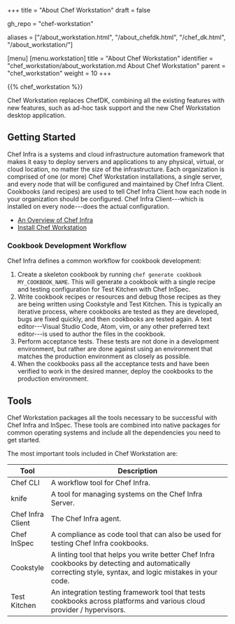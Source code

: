 +++
title = "About Chef Workstation"
draft = false

gh_repo = "chef-workstation"

aliases = ["/about_workstation.html", "/about_chefdk.html", "/chef_dk.html", "/about_workstation/"]

[menu]
  [menu.workstation]
    title = "About Chef Workstation"
    identifier = "chef_workstation/about_workstation.md About Chef Workstation"
    parent = "chef_workstation"
    weight = 10
+++

{{% chef_workstation %}}

Chef Workstation replaces ChefDK, combining all the existing features
with new features, such as ad-hoc task support and the new Chef
Workstation desktop application.

## Getting Started

Chef Infra is a systems and cloud infrastructure automation framework
that makes it easy to deploy servers and applications to any physical,
virtual, or cloud location, no matter the size of the infrastructure.
Each organization is comprised of one (or more) Chef Workstation
installations, a single server, and every node that will be configured
and maintained by Chef Infra Client. Cookbooks (and recipes) are used to
tell Chef Infra Client how each node in your organization should be
configured. Chef Infra Client---which is installed on every node---does
the actual configuration.

- [An Overview of Chef Infra](/chef_overview/)
- [Install Chef Workstation](/workstation/install_workstation/)

### Cookbook Development Workflow

Chef Infra defines a common workflow for cookbook development:

1. Create a skeleton cookbook by running `chef generate cookbook MY_COOKBOOK_NAME`. This will generate a cookbook with a single recipe and testing configuration for Test Kitchen with Chef InSpec.
2. Write cookbook recipes or resources and debug those recipes as they are being written using Cookstyle and Test Kitchen. This is typically an iterative process, where cookbooks are tested as they are developed, bugs are fixed quickly, and then cookbooks are tested again. A text editor---Visual Studio Code, Atom, vim, or any other preferred text editor---is used to author the files in the cookbook.
3. Perform acceptance tests. These tests are not done in a development environment, but rather are done against using an environment that matches the production environment as closely as possible.
4. When the cookbooks pass all the acceptance tests and have been verified to work in the desired manner, deploy the cookbooks to the production environment.

## Tools

Chef Workstation packages all the tools necessary to be successful with Chef Infra and InSpec. These tools are combined into native packages for common operating systems and include all the dependencies you need to get started.

The most important tools included in Chef Workstation are:

<table>
<colgroup>
<col style="width: 12%" />
<col style="width: 87%" />
</colgroup>
<thead>
<tr class="header">
<th>Tool</th>
<th>Description</th>
</tr>
</thead>
<tbody>
<tr class="odd">
<td>Chef CLI</td>
<td>A workflow tool for Chef Infra.</td>
</tr>
<tr class="even">
<td>knife</td>
<td>A tool for managing systems on the Chef Infra Server.</td>
</tr>
<tr class="odd">
<td>Chef Infra Client</td>
<td>The Chef Infra agent.</td>
</tr>
<tr class="even">
<td>Chef InSpec</td>
<td>A compliance as code tool that can also be used for testing Chef Infra cookbooks.</td>
</tr>
<tr class="odd">
<td>Cookstyle</td>
<td>A linting tool that helps you write better Chef Infra cookbooks by detecting and automatically correcting style, syntax, and logic mistakes in your code.</td>
</tr>
<tr class="even">
<td>Test Kitchen</td>
<td>An integration testing framework tool that tests cookbooks across platforms and various cloud provider / hypervisors.</td>
</tr>
</tbody>
</table>
